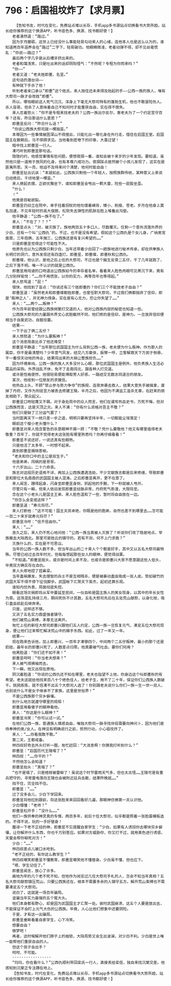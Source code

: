 # 796：启国祖坟炸了【求月票】
        【告知书友，时代在变化，免费站点难以长存，手机app多书源站点切换看书大势所趋，站长给你推荐的这个换源APP，听书音色多、换源、找书都好使！】
       老者漠然道：“路过。”
       因为岁月磨砺，这世上已经没什么事能轻易勾动来人的心绪，连他本人也是这么认为的，谁知道两百年涵养会在“路过”二字下，轻易破功。他眼睛微凌，老者动弹不得，却不见丝毫慌乱：“你说——路过？”
       最后两个字几乎是从后槽牙挤出来的。
       老者和蔼浅笑，只是吐出来的话却阴阳怪气：“不然呢？专程为你而来吗？”
       “你——”
       老者又道：“老夫姓即墨，名昱。”
       这句话的潜台词——
       有种就下手杀了他！
       听到老者亲口承认“即墨”这个姓氏，来人按住还未来得及抬起的手——公西一族的族人，唯有大祭司一脉才会改姓“即墨”。
       所以，哪怕眼前这人死气沉沉，浑身上下毫无大祭司特有的蓬勃生机，他也不敢冒险伤人。杀人容易，但杀了人意味着自己不知何时才能重获自由，实在得不偿失。
       来人忍着怒火：“你不是专程来找老夫的？公西一族出尔反尔，害老夫为了一个约定苦守百年？还有，昨日那话什么意思？”
       即墨昱反问：“昨日什么话？”
       “你说公西族大祭司就一棵独苗。”
       本尊因为一些事情被困深山不得擅出，只能化出一尊化身在外行走，借住在启国王室。启国国主在散朝后，马不停蹄求见。当他看到密卷下的印章，大喜过望！
       暗中找上即墨昱一行人。
       凑巧听到即墨昱那句话。
       隐隐约约，他感觉事情有些问题，便想夜探一番，谁知会被十来岁的少年发现。要知道，虽然他只是一道用于放风的化身，也有本尊六成功力。夜探踩点居然被个小孩儿发现了，这实在是匪夷所思。天一亮，他迫不及待来问个清楚，他何时能自由！
       即墨昱扯出讥讽：“本就如此，公西族只剩他一个年轻人，按照族群传统，某种意义上来说已经绝后，千顷地里一棵苗。”
       来人撩起衣摆，正欲优雅坐下，谁知即墨昱会甩出一颗大雷，险些一屁股坐歪。
       “什么！
       ！”
       他竟是目眦欲裂。
       即墨昱仍旧立在院中，单手拄着拐杖的他句偻着嵴背，矮小、削瘦、苍老。岁月在他身上莫名加速，不见年轻时的高大俊朗，松软失去弹性的肌肤在脸上堆叠出沟壑。
       他平静道：“公西一族不在了。”
       来人：“不在了？？？”
       即墨昱点头：“对，被灭族了。族地两百五十多口人，尽数覆灭。仅剩一个意外流落外界的少白，还有一个叫‘公西仇’的。不过，也不是没有希望。假如这个公西仇是个女儿身，广纳男宠面首，三年抱俩，五年揣三，公西族还是有复兴希望的……”
       只是即墨昱觉得这个可能性不大。
       他原先也以为公西族只剩少白，当年还带着少白回了一趟族地进行秘术传承，却在供奉族人长明灯的洞穴，意外发现还有四盏灯。即墨昱，即墨璨，即墨秋和公西仇。
       即墨璨，他认识，是他之后上任的大祭司，不过也是个脑生反骨二五仔，干了几年就跑了，之后下落不明。唯一不认识的就是公西仇。
       即墨昱用戏谑的口吻道出公西族如今的幸存者名单，看着来人脸色肉眼可见黑沉下来，竟有几分别样愉悦：“……你不用慌张，以你的实力，再等百年也等得起。”
       来人怒骂道：“屁！”
       很快，他找到了盲点：“你说还有三个姓即墨的？你们三个不能放老子自由？”
       即墨昱道：“虽然老夫和即墨璨都姓即墨，也曾任职大祭司，不过我们俩都抛弃了信仰，即是‘叛神之人’，并无神力傍身。实在是有心无力，恐让你失望了……”
       来人：“……两个……叛神？”
       作为百年前曾经跟公西族频繁打交道的人，他对公西族内部的秘密也知道一些。
       公西族大祭司的力量跟外界文心武胆截然不同，他们修的是信仰，是神力。一旦放弃信仰便相当于自废武功，自掘坟墓。
       结果——
       一下子出了俩二五仔？
       来人愤怒道：“为什么要叛神？”
       这个消息简直比杀了他还难受！
       即墨昱平静道：“当年那位武国国主为什么背刺公西一族，老夫便为什么叛神。作为那人的属臣，你不是最清楚吗？少年意气风发，结交八方豪侠，振臂一呼，立誓解救天下万民于倒悬，干一番惊天动地的伟业，结果闯出来的大祸让整族担负……”
       因为环境单纯，公西一族的族人大多没什么心眼，那位武国国主是例外，他负责族人生活必需品的采购。外界战乱不休，免不了走南闯北，跟各种人打交道。
       或许是性格使然，他很轻易便能博取旁人好感，一路结交无数志同道合的朋友。
       某次，他收到一位朋友的求援信。
       他热血上头，不顾“禁止参与势力争夺”的族规，连夜奔袭去救人，结果大意失手被擒拿，废掉了丹府，又作为刑徒苦力被丢去修建王陵。半月之后，他因为不满监工滥杀无辜，在赶来的朋友相助下，聚众起义。
       即墨昱口吻轻蔑又不屑。对于身处局中的众人而言，他们在谱写热血史书，万死不悔，但对公西族而言，这是灭顶之灾。来人不满：“你有什么资格对吾主不敬？”
       他们只是缺了三分运气罢了！
       当时距离天下一统只差一步之遥，明明只要再坚持半年，一切都能尘埃落定！
       眼前这个瘦小老头懂什么？
       即墨昱对来人饱含警告的杀意眼神不屑一顾：“不敬？凭什么要敬他？他又有哪里值得老夫敬重？百年了，你就不觉得老夫这张脸有哪里熟悉吗？你再仔细看看！”
       即墨昱不说还好，一说还真有些眼熟。
       只是他活了太多年，一时想不起来。
       直到即墨昱揭晓答桉。
       “老夫和你口中的主公是双生子。”
       他是弟弟，闯祸的是哥哥。
       十六岁出山，二十六命丧。
       族志对这段历史语焉不详，再加上公西族遭遇浩劫，不少文献族志都是后来修缮，导致即墨昱和那位大名鼎鼎的武国国主被人混淆。之后即墨昱离开，更不在意了。
       来人闻言，蹭得起身，闪身至即墨昱身侧，抓起他的手腕，下一秒就被人甩开。
       尽管只有一瞬，但来人依旧发现即墨昱经脉异常，丹府死气弥漫，大限将至。
       念在这个小老头儿是国主王弟，来人脸色温和了一些，暂时将自由放在一边。
       “你怎么会变成这样？”
       即墨昱道：“寿元将尽。”
       来人打断他：“这不可能！国主天资卓绝，你既是他的胞弟，自然也差不到哪里去……怎可能一百二十来岁就寿元将尽？”
       即墨昱冷哼：“信不信由你。”
       来人：“……”
       良久之后，来人仍不死心地问他：“公西一族当真被人灭族了？听说你们改了隐居地点，举族搬去大陆西北。那里可是姓云的镇守的，若有不测，何不上门求救？”
       灭族什么的，实在是不可思议。
       当年的公西一族人数不多，但当年出山的二十来人个个都是好手，其中又以五名大祭司最特殊。尽管已经过去百年时光，但每每想起那些女人的眼神，便觉得战栗。
       “不知道。”即墨昱摇头，或许是时间上来不及，也或许是即墨兴大哥不愿意跟这些人低头，毕竟双方确实存在血仇。
       来人头疼地捏了捏鼻梁。
       当年蛊祸爆发，失去理智的兵士不是互相残杀，便是被暴动蛊虫吸成一张人皮。势如破竹的武国大军不得不停下征伐脚步。武国帐下汇聚天下英杰，起初还算乐观。
       谁知内忧外患，局面彻底失控。
       眼看这场灾祸即将从军中蔓延至民间，一伙自称是国主族人的男女现身，以其中的年长女性为首。这场混乱持续三月，期间死伤不计其数，五名大祭司先后在五处荒山献祭，以身化枝，吸引蛊虫前赴后继奔来。
       只是，这样还不够。
       又派了五名实力鼎盛强者镇守。
       他们被荒山束缚，本尊无法离开。
       匆忙上任的新任大祭司即墨兴跟他们五人约定，公西一族一旦恢复元气，凑足五位大祭司现身，便让他们过来帮忙解决荒山中的棘手东西。如此，过了一年又一年。
       结果——
       现在跑来告诉他，加上即墨兴，一百年才凑够四个，中间两个二五仔叛神，最小的那个还是奶娃，最年长的即墨兴死了，人数差点归零。他真要被气吐血，要你们何用？
       他黑脸道：“你们还不如不来！”
       即墨昱呵呵：“你当老夫想来？”
       来人被气得拂袖而去。
       下一瞬，他又出现在原地。
       阴沉着脸道：“你说的公西仇还不知在哪里，老夫也指望不上他，你身边这个叫即墨秋的有希望。老夫这就给他找来百八十个绝色佳人，给老子生，用不了二十年，保证你们公西族人数破千。挑挑拣拣，就不信凑不出五个大祭司人选了！你别跟老夫说什么你们一族一生一世一双人，也别说什么不是女子继承不了家族，这里是世俗界！”
       不是公西族那个穷乡僻壤。
       到什么地方就遵守哪里的规矩！
       即墨昱用看傻子的眼神看他。
       来人：“你这是什么眼神？”
       即墨昱冷笑：“你可以试一试。”
       在他们公西一族，普通族人情感自由，唯独大祭司一脉寻找伴侣需要向神问卜，因为他们是侍奉神的男/女人。在神没有明确说行之前，贸然行动，小心祖坟炸了。
       来人：“……你看我敢不敢。”
       第二天，王都戒备。
       林四叔好奇去外头打听一圈，匆忙赶回：“大消息啊！你猜我打听到什么？”
       即墨昱：“启国历代王陵塌了？”
       林四叔：“……你干的？”
       不然他怎么会知道？
       即墨昱抬头：“真塌了？”
       “也不是塌了，只是棺椁被雷噼了！虽说这个时节雷雨天气多，但也太古怪……王陵可是有重兵把守的，寻常雷电落向王陵也会被附近驻兵击散，结果昨晚就……”
       挡不住，完全挡不住。
       即墨昱：“……”
       过了没多会儿，少白下学回来。
       即墨昱将他拉到跟前，将这张脸来来回回看好几遍，那眼神仿佛第一天认识他。
       少白懵懂：“老师？”
       即墨昱松开手：“没什么……”
       他们一族供奉的神灵真的专情，两百多年，前后十任大祭司，似乎都是照着一张脸蛋模板选的。不得不说，玩的一手好替身！
       腹诽一下老不正经的神，即墨昱不忘提醒自家学生：“少白，如果有人诱拐你去哪块穷乡僻壤，让你解开什么东西，你也千万别答应。如果对方威胁你，你又打不过，就用美色进行诱惑，天雷会帮你噼死对方！”
       少白：“……”
       林四叔差点儿被口水呛到。
       “老不正经的，有你这么教学生？”
       林四叔嘲笑即墨昱不懂教育，即墨昱嘲笑他不懂替身。少白虽不懂，但也应下。
       “嗯，学生记住了。”
       即墨昱闻言，放心了许多。
       画地为牢的几个老不死不知，但他作为阅览过几任大祭司手札的人，怎会不知当年真相？五名大祭司献祭镇压荒山，只要公西族还在，根本不需要多余的人镇守五方。解开荒山束缚也不需要凑足五个大祭司。
       说白了，这就是一场百年骗局。
       诓骗当年实力最强的五个冤大头。
       他们本身都有野心，却是因为武国国主才汇聚一处。彼时武国崩溃，这五个人要是放出去，不能保证不会盯上元气大伤的公西族。毕竟，人心比他们想象中还要阴险。
       于是，才有这一出骗局。
       即墨昱垂眸看着自家学生，心下冷笑。
       想要自由？
       做梦吧！
       再者，这时候解开他们脖子上的枷锁，大陆局势又会生出波澜，对少白不利。少白是世上唯一能帮他们重获自由的人。
       但这个孩子会出手？
       呵呵，不可能。
       -----------------
       “玛玛，你在看什么？”公西仇顺利带回栾氏一行人，直接丢给栾信，独自来找沉棠交差。他感知到沉棠正专注蹲在地上。
       【告知书友，时代在变化，免费站点难以长存，手机app多书源站点切换看书大势所趋，站长给你推荐的这个换源APP，听书音色多、换源、找书都好使！】